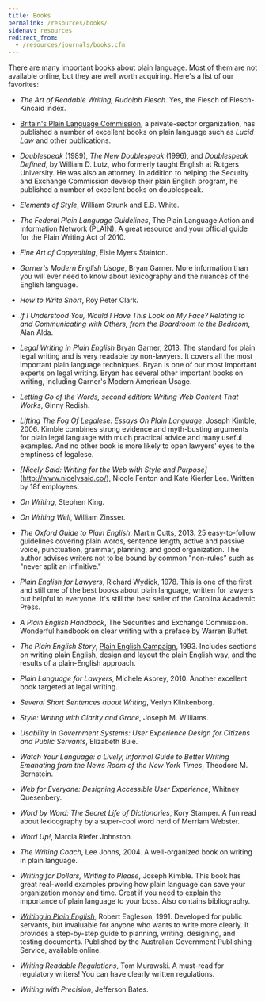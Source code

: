 ```yaml
---
title: Books
permalink: /resources/books/
sidenav: resources
redirect_from:
  - /resources/journals/books.cfm
---
```


There are many important books about plain language. Most of them are not available online, but they are well worth acquiring. Here's a list of our favorites:

- _The Art of Readable Writing, Rudolph Flesch_. Yes, the Flesch of Flesch-Kincaid index.

- [Britain's Plain Language Commission](https://www.clearest.co.uk/books), a private-sector organization, has published a number of excellent books on plain language such as _Lucid Law_ and other publications.

- _Doublespeak_ (1989), _The New Doublespeak_ (1996), and _Doublespeak Defined_, by William D. Lutz, who formerly taught English at Rutgers University. He was also an attorney. In addition to helping the Security and Exchange Commission develop their plain English program, he  published a number of excellent books on doublespeak. 

- _Elements of Style_, William Strunk and E.B. White.

- _The Federal Plain Language Guidelines_, The Plain Language Action and Information Network (PLAIN). A great resource and your official guide for the Plain Writing Act of 2010.

- _Fine Art of Copyediting_, Elsie Myers Stainton.

- _Garner's Modern English Usage_, Bryan Garner. More information than you will ever need to know about lexicography and the nuances of the English language.

- _How to Write Short_, Roy Peter Clark.

- _If I Understood You, Would I Have This Look on My Face? Relating to and Communicating with Others, from the Boardroom to the Bedroom_, Alan Alda.

- _Legal Writing in Plain English_ Bryan Garner, 2013. The standard for plain legal writing and is very readable by non-lawyers. It covers all the most important plain language techniques. Bryan is one of our most important experts on legal writing. Bryan has several other important books on writing, including Garner's Modern American Usage.

- _Letting Go of the Words, second edition: Writing Web Content That Works_, Ginny Redish.

- _Lifting The Fog Of Legalese: Essays On Plain Language_, Joseph Kimble, 2006. Kimble combines strong evidence and myth-busting arguments for plain legal language with much practical advice and many useful examples. And no other book is more likely to open lawyers' eyes to the emptiness of legalese.

- _[Nicely Said: Writing for the Web with Style and Purpose]_(http://www.nicelysaid.co/), Nicole Fenton and Kate Kierfer Lee. Written by 18f employees.

- _On Writing_, Stephen King.

- _On Writing Well_, William Zinsser.

- _The Oxford Guide to Plain English_, Martin Cutts, 2013.  25 easy-to-follow guidelines covering plain words, sentence length, active and passive voice, punctuation, grammar, planning, and good organization. The author advises writers not to be bound by common "non-rules" such as "never split an infinitive." 

- _Plain English for Lawyers_, Richard Wydick, 1978. This is one of the first and still one of the best books about plain language, written for lawyers but helpful to everyone. It's still the best seller of the Carolina Academic Press.

- _A Plain English Handbook_, The Securities and Exchange Commission. Wonderful handbook on clear writing with a preface by Warren Buffet.

- _The Plain English Story_, [Plain English Campaign](http://www.plainenglish.co.uk/), 1993. Includes sections on writing plain English, design and layout the plain English way, and the results of a plain-English approach.

- _Plain Language for Lawyers_, Michele Asprey, 2010. Another excellent book targeted at legal writing. 

- _Several Short Sentences about Writing_, Verlyn Klinkenborg.

- _Style: Writing with Clarity and Grace_, Joseph M. Williams.

- _Usability in Government Systems: User Experience Design for Citizens and Public Servants_, Elizabeth Buie.

- _Watch Your Language: a Lively, Informal Guide to Better Writing Emanating from the News Room of the New York Times_, Theodore M. Bernstein.

- _Web for Everyone: Designing Accessible User Experience_, Whitney Quesenbery.

- _Word by Word: The Secret Life of Dictionaries_, Kory Stamper. A fun read about lexicography by a super-cool word nerd of Merriam Webster.

- _Word Up!_, Marcia Riefer Johnston.

- _The Writing Coach_, Lee Johns, 2004. A well-organized book on writing in plain language.

- _Writing for Dollars, Writing to Please_, Joseph Kimble. This book has great real-world examples proving how plain language can save your organization money and time.  Great if you need to explain the importance of plain language to your boss.  Also contains bibliography.

- _[Writing in Plain English](https://ninglun.files.wordpress.com/2007/11/writinginplainenglish.pdf)_, Robert Eagleson, 1991. Developed for public servants, but invaluable for anyone who wants to write more clearly. It provides a step-by-step guide to planning, writing, designing, and testing documents. Published by the Australian Government Publishing Service, available online.

- _Writing Readable Regulations_, Tom Murawski. A must-read for regulatory writers! You can have clearly written regulations.

- _Writing with Precision_, Jefferson Bates.
